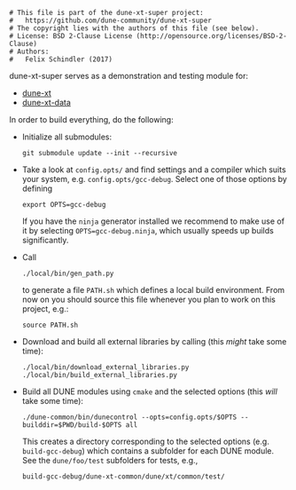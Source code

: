 ```
# This file is part of the dune-xt-super project:
#   https://github.com/dune-community/dune-xt-super
# The copyright lies with the authors of this file (see below).
# License: BSD 2-Clause License (http://opensource.org/licenses/BSD-2-Clause)
# Authors:
#   Felix Schindler (2017)
```

dune-xt-super serves as a demonstration and testing module for:

* [dune-xt](https://zivgitlab.uni-muenster.de/ag-ohlberger/dune-community/dune-xt)
* [dune-xt-data](https://github.com/dune-community/dune-xt-data)

In order to build everything, do the following:

* Initialize all submodules:

  ```
  git submodule update --init --recursive
  ```
  
* Take a look at `config.opts/` and find settings and a compiler which suits your
  system, e.g. `config.opts/gcc-debug`. Select one of those options by defining
  
  ```
  export OPTS=gcc-debug
  ```
  If you have the `ninja` generator installed we recommend to make use of it by
  selecting `OPTS=gcc-debug.ninja`, which usually speeds up builds significantly.
  
* Call

  ```
  ./local/bin/gen_path.py
  ```
  
  to generate a file `PATH.sh` which defines a local build environment. From now 
  on you should source this file whenever you plan to work on this project, e.g.:
  
  ```
  source PATH.sh
  ```

* Download and build all external libraries by calling (this _might_ take some time):

  ```
  ./local/bin/download_external_libraries.py
  ./local/bin/build_external_libraries.py
  ```
  
* Build all DUNE modules using `cmake` and the selected options (this _will_ take
  some time):

  ```
  ./dune-common/bin/dunecontrol --opts=config.opts/$OPTS --builddir=$PWD/build-$OPTS all
  ```
  
  This creates a directory corresponding to the selected options (e.g. `build-gcc-debug`)
  which contains a subfolder for each DUNE module. See the `dune/foo/test` subfolders for
  tests, e.g.,
  
  ```
  build-gcc-debug/dune-xt-common/dune/xt/common/test/
  ```
